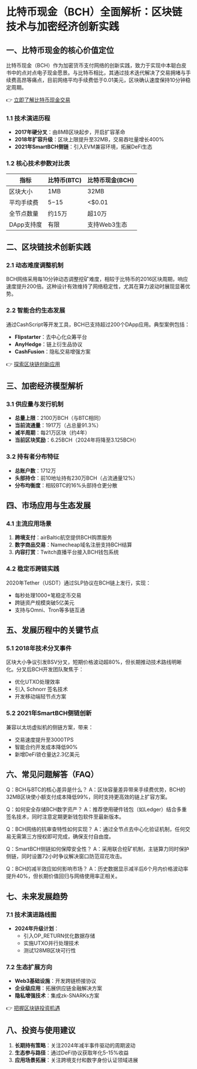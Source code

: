 # 比特币现金（BCH）全面解析：区块链技术与加密经济创新实践

## 一、比特币现金的核心价值定位

比特币现金（BCH）作为加密货币支付网络的创新实践，致力于实现中本聪白皮书中的点对点电子现金愿景。与比特币相比，其通过技术迭代解决了交易拥堵与手续费高昂等痛点，目前网络平均手续费低于0.01美元，区块确认速度保持10分钟稳定周期。

👉 [立即了解比特币现金交易](https://bit.ly/okx_welcome)

### 1.1 技术演进历程
- **2017年硬分叉**：由8MB区块起步，开启扩容革命
- **2018年扩容升级**：区块上限提升至32MB，交易吞吐量增长400%
- **2021年SmartBCH侧链**：引入EVM兼容环境，拓展DeFi生态

### 1.2 核心技术参数对比表

| 指标          | 比特币(BTC) | 比特币现金(BCH) |
|---------------|-------------|------------------|
| 区块大小      | 1MB         | 32MB             |
| 平均手续费    | $5-$15      | <$0.01           |
| 全节点数量    | 约15万      | 超10万           |
| DApp支持度    | 有限        | 支持Web3生态     |

## 二、区块链技术创新实践

### 2.1 动态难度调整机制
BCH网络采用每10分钟动态调整挖矿难度，相较于比特币的2016区块周期，响应速度提升200倍。这种设计有效维持了网络稳定性，尤其在算力波动时展现显著优势。

### 2.2 智能合约生态发展
通过CashScript等开发工具，BCH已支持超过200个DApp应用。典型案例包括：
- **Flipstarter**：去中心化众筹平台
- **AnyHedge**：链上衍生品协议
- **CashFusion**：隐私交易增强方案

👉 [探索区块链创新应用](https://bit.ly/okx_welcome)

## 三、加密经济模型解析

### 3.1 供应量与发行机制
- **总量上限**：2100万BCH（与BTC相同）
- **当前流通量**：1917万（占总量91.3%）
- **减半周期**：每21万区块（约4年）
- **当前区块奖励**：6.25BCH（2024年将降至3.125BCH）

### 3.2 持有者分布特征
- **总账户数**：1712万
- **头部持仓**：前10地址持有230万BCH（占流通量12%）
- **分布均衡度**：相较BTC的16%头部持仓更分散

## 四、市场应用与生态发展

### 4.1 主流应用场景
1. **跨境支付**：airBaltic航空提供BCH购票服务
2. **数字商品交易**：Namecheap域名注册支持BCH结算
3. **内容打赏**：Twitch直播平台接入BCH钱包系统

### 4.2 稳定币跨链实践
2020年Tether（USDT）通过SLP协议在BCH链上发行，实现：
- 每秒处理1000+笔稳定币交易
- 跨链资产规模突破5亿美元
- 支持与Omni、Tron等多链互通

## 五、发展历程中的关键节点

### 5.1 2018年技术分叉事件
区块大小争议引发BSV分叉，短期价格波动超80%，但长期推动技术路线明晰化。分叉后BCH开发团队聚焦于：
- 优化UTXO处理效率
- 引入 Schnorr 签名技术
- 开发移动端轻节点方案

### 5.2 2021年SmartBCH侧链创新
兼容以太坊虚拟机的侧链方案，带来：
- 交易速度提升至3000TPS
- 智能合约开发成本降低90%
- 新增DeFi锁仓量达2.3亿美元

## 六、常见问题解答（FAQ）

Q：BCH与BTC的核心差异是什么？
A：区块容量差异带来手续费优势，BCH的32MB区块使小额支付成本降低99%，同时支持更高效的链上扩容方案。

Q：如何安全存储BCH数字资产？
A：推荐使用硬件钱包（如Ledger）结合多重签名技术，同时注意定期更新钱包软件至最新版本。

Q：BCH网络的抗审查特性如何实现？
A：通过全节点去中心化验证机制，任何交易无需第三方授权即可完成，确保支付自由度。

Q：SmartBCH侧链如何保障安全性？
A：采用联合挖矿机制，主链算力同时保护侧链，同时设置72小时争议解决窗口防范双花攻击。

Q：BCH的减半效应如何影响市场？
A：历史数据显示减半后6个月内价格波动率提升40%，但长期价值回归与网络使用率正相关。

## 七、未来发展趋势

### 7.1 技术演进路线图
- **2024年升级计划**：
  - 引入OP_RETURN优化数据存储
  - 实施UTXO并行处理技术
  - 测试128MB区块可行性

### 7.2 生态扩展方向
- **Web3基础设施**：开发跨链桥接协议
- **企业级应用**：拓展供应链金融解决方案
- **隐私增强技术**：集成zk-SNARKs方案

👉 [把握区块链投资机遇](https://bit.ly/okx_welcome)

## 八、投资与使用建议

1. **长期持有策略**：关注2024年减半事件驱动的周期波动
2. **生态参与路径**：通过DeFi协议获取年化5-15%收益
3. **应用场景拓展**：关注跨境支付和数字身份认证领域进展

